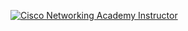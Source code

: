 [![Cisco Networking Academy Instructor](https://images.credly.com/size/680x680/images/4802acaa-a2f7-49be-9a8e-666fa3f42e41/C05-743250-00_Cisco_Networking_Academy_Badge_Instructor_v4a-01-no-year.png)]([https://www.credly.com/badges/4802acaa-a2f7-49be-9a8e-666fa3f42e41](https://www.credly.com/earner/earned/badge/7052502f-eee7-4314-864d-4e7158ee9d6a))  
